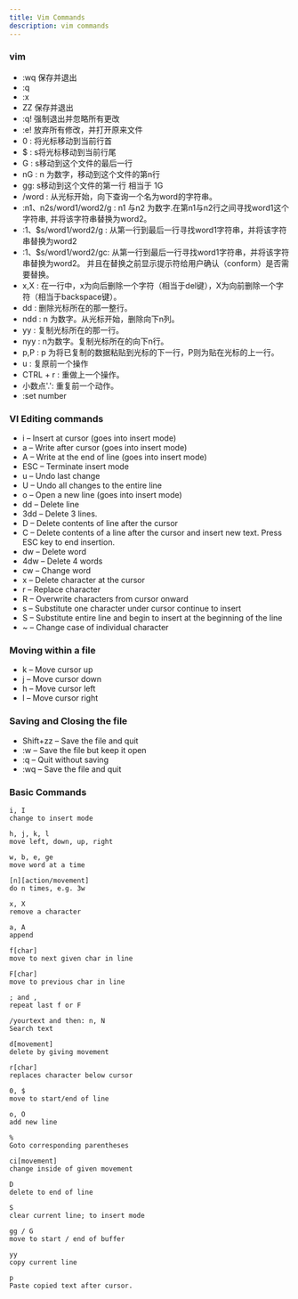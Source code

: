 ```yaml
---
title: Vim Commands
description: vim commands
---
```


### vim
- :wq 保存并退出
- :q
- :x
- ZZ 保存并退出
- :q! 强制退出并忽略所有更改
- :e! 放弃所有修改，并打开原来文件
- 0 : 将光标移动到当前行首
- $ : s将光标移动到当前行尾
- G : s移动到这个文件的最后一行
- nG : n 为数字，移动到这个文件的第n行
- gg: s移动到这个文件的第一行 相当于 1G
- /word :  从光标开始，向下查询一个名为word的字符串。
- :n1、n2s/word1/word2/g : n1 与n2 为数字.在第n1与n2行之间寻找word1这个字符串, 并将该字符串替换为word2。
- :1、$s/word1/word2/g : 从第一行到最后一行寻找word1字符串，并将该字符串替换为word2
- :1、$s/word1/word2/gc: 从第一行到最后一行寻找word1字符串，并将该字符串替换为word2。 并且在替换之前显示提示符给用户确认（conform）是否需要替换。
- x,X  : 在一行中，x为向后删除一个字符（相当于del键），X为向前删除一个字符（相当于backspace键）。
- dd   : 删除光标所在的那一整行。
- ndd  : n 为数字。从光标开始，删除向下n列。
- yy   : 复制光标所在的那一行。   
- nyy  : n为数字。复制光标所在的向下n行。
- p,P  : p 为将已复制的数据粘贴到光标的下一行，P则为贴在光标的上一行。
- u    : 复原前一个操作
- CTRL + r : 重做上一个操作。
- 小数点'.': 重复前一个动作。
- :set number

### VI Editing commands
- i – Insert at cursor (goes into insert mode)
- a – Write after cursor (goes into insert mode)
- A – Write at the end of line (goes into insert mode)
- ESC – Terminate insert mode
- u – Undo last change
- U – Undo all changes to the entire line
- o – Open a new line (goes into insert mode)
- dd – Delete line
- 3dd – Delete 3 lines.
- D – Delete contents of line after the cursor
- C – Delete contents of a line after the cursor and insert new text. Press ESC key to end insertion.
- dw – Delete word
- 4dw – Delete 4 words
- cw – Change word
- x – Delete character at the cursor
- r – Replace character
- R – Overwrite characters from cursor onward
- s – Substitute one character under cursor continue to insert
- S – Substitute entire line and begin to insert at the beginning of the line
- ~ – Change case of individual character

### Moving within a file
- k – Move cursor up
- j – Move cursor down
- h – Move cursor left
- l – Move cursor right

### Saving and Closing the file
- Shift+zz – Save the file and quit
- :w – Save the file but keep it open
- :q – Quit without saving
- :wq – Save the file and quit

### Basic Commands
``` shell
i, I
change to insert mode

h, j, k, l
move left, down, up, right

w, b, e, ge
move word at a time

[n][action/movement]
do n times, e.g. 3w

x, X
remove a character

a, A
append

f[char]
move to next given char in line

F[char]
move to previous char in line

; and ,
repeat last f or F

/yourtext and then: n, N
Search text

d[movement]
delete by giving movement

r[char]
replaces character below cursor

0, $
move to start/end of line

o, O
add new line

%
Goto corresponding parentheses

ci[movement]
change inside of given movement

D
delete to end of line

S
clear current line; to insert mode

gg / G
move to start / end of buffer

yy
copy current line

p
Paste copied text after cursor.
```
